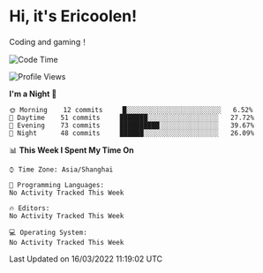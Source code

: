 # Hi, it's Ericoolen!
Coding and gaming！

<!--START_SECTION:waka-->
![Code Time](http://img.shields.io/badge/Code%20Time-188%20hrs%2042%20mins-blue)

![Profile Views](http://img.shields.io/badge/Profile%20Views-0-blue)

**I'm a Night 🦉** 

```text
🌞 Morning    12 commits     █░░░░░░░░░░░░░░░░░░░░░░░░   6.52% 
🌆 Daytime    51 commits     ███████░░░░░░░░░░░░░░░░░░   27.72% 
🌃 Evening    73 commits     ██████████░░░░░░░░░░░░░░░   39.67% 
🌙 Night      48 commits     ██████░░░░░░░░░░░░░░░░░░░   26.09%

```


📊 **This Week I Spent My Time On** 

```text
⌚︎ Time Zone: Asia/Shanghai

💬 Programming Languages: 
No Activity Tracked This Week

🔥 Editors: 
No Activity Tracked This Week

💻 Operating System: 
No Activity Tracked This Week

```


 Last Updated on 16/03/2022 11:19:02 UTC
<!--END_SECTION:waka-->

